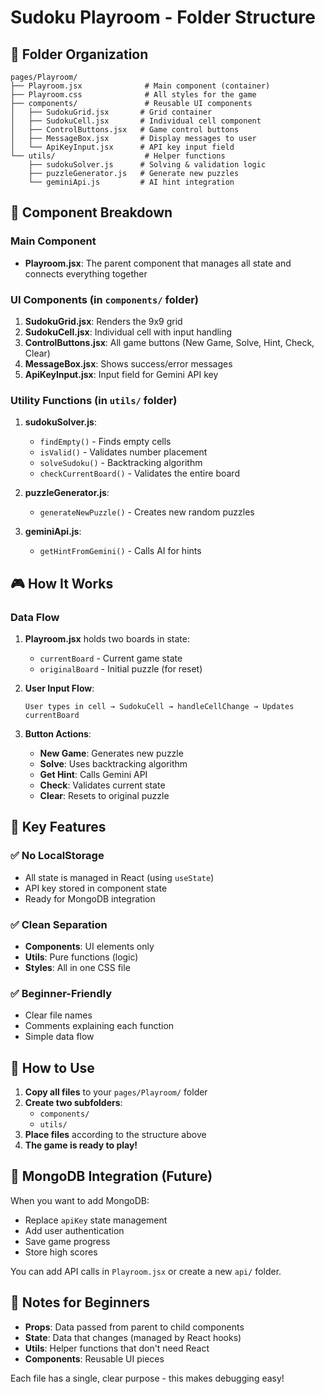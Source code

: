 # Sudoku Playroom - Folder Structure

## 📁 Folder Organization

```
pages/Playroom/
├── Playroom.jsx              # Main component (container)
├── Playroom.css              # All styles for the game
├── components/               # Reusable UI components
│   ├── SudokuGrid.jsx       # Grid container
│   ├── SudokuCell.jsx       # Individual cell component
│   ├── ControlButtons.jsx   # Game control buttons
│   ├── MessageBox.jsx       # Display messages to user
│   └── ApiKeyInput.jsx      # API key input field
└── utils/                    # Helper functions
    ├── sudokuSolver.js      # Solving & validation logic
    ├── puzzleGenerator.js   # Generate new puzzles
    └── geminiApi.js         # AI hint integration
```

## 🧩 Component Breakdown

### **Main Component**
- **Playroom.jsx**: The parent component that manages all state and connects everything together

### **UI Components** (in `components/` folder)
1. **SudokuGrid.jsx**: Renders the 9x9 grid
2. **SudokuCell.jsx**: Individual cell with input handling
3. **ControlButtons.jsx**: All game buttons (New Game, Solve, Hint, Check, Clear)
4. **MessageBox.jsx**: Shows success/error messages
5. **ApiKeyInput.jsx**: Input field for Gemini API key

### **Utility Functions** (in `utils/` folder)
1. **sudokuSolver.js**: 
   - `findEmpty()` - Finds empty cells
   - `isValid()` - Validates number placement
   - `solveSudoku()` - Backtracking algorithm
   - `checkCurrentBoard()` - Validates the entire board

2. **puzzleGenerator.js**:
   - `generateNewPuzzle()` - Creates new random puzzles

3. **geminiApi.js**:
   - `getHintFromGemini()` - Calls AI for hints

## 🎮 How It Works

### Data Flow
1. **Playroom.jsx** holds two boards in state:
   - `currentBoard` - Current game state
   - `originalBoard` - Initial puzzle (for reset)

2. **User Input Flow**:
   ```
   User types in cell → SudokuCell → handleCellChange → Updates currentBoard
   ```

3. **Button Actions**:
   - **New Game**: Generates new puzzle
   - **Solve**: Uses backtracking algorithm
   - **Get Hint**: Calls Gemini API
   - **Check**: Validates current state
   - **Clear**: Resets to original puzzle

## 🔧 Key Features

### ✅ No LocalStorage
- All state is managed in React (using `useState`)
- API key stored in component state
- Ready for MongoDB integration

### ✅ Clean Separation
- **Components**: UI elements only
- **Utils**: Pure functions (logic)
- **Styles**: All in one CSS file

### ✅ Beginner-Friendly
- Clear file names
- Comments explaining each function
- Simple data flow

## 🚀 How to Use

1. **Copy all files** to your `pages/Playroom/` folder
2. **Create two subfolders**:
   - `components/`
   - `utils/`
3. **Place files** according to the structure above
4. **The game is ready to play!**

## 🔗 MongoDB Integration (Future)

When you want to add MongoDB:
- Replace `apiKey` state management
- Add user authentication
- Save game progress
- Store high scores

You can add API calls in `Playroom.jsx` or create a new `api/` folder.

## 📝 Notes for Beginners

- **Props**: Data passed from parent to child components
- **State**: Data that changes (managed by React hooks)
- **Utils**: Helper functions that don't need React
- **Components**: Reusable UI pieces

Each file has a single, clear purpose - this makes debugging easy!